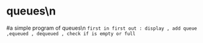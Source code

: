 # queues\n
#a simple program of queues\n
```first in first out : display , add queue ,equeued , dequeued , check if is empty or full ```
